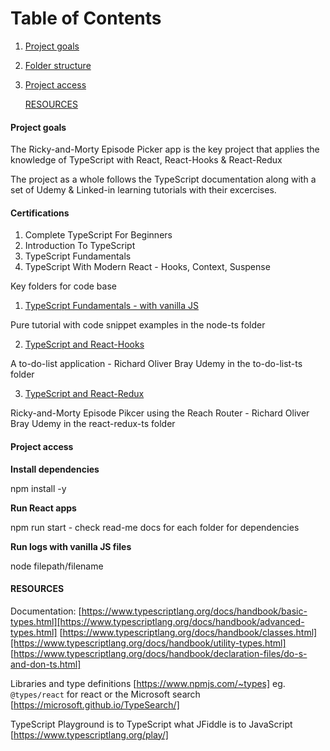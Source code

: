 # Table of Contents

1. [Project goals](#Project-goals)
2. [Folder structure](#Folder-structure)
3. [Project access](#Project-access)

   [RESOURCES](#Resources)

#### Project goals

The Ricky-and-Morty Episode Picker app is the key project that applies the knowledge of TypeScript with React, React-Hooks & React-Redux

The project as a whole follows the TypeScript documentation along with a set of Udemy & Linked-in learning tutorials with their excercises.

#### Certifications

1. Complete TypeScript For Beginners
2. Introduction To TypeScript
3. TypeScript Fundamentals
4. TypeScript With Modern React - Hooks, Context, Suspense

Key folders for code base

1. [TypeScript Fundamentals - with vanilla JS](https://github.com/SumiSastri/Typescript-with-React/tree/master/node-ts)

Pure tutorial with code snippet examples in the node-ts folder

2. [TypeScript and React-Hooks](https://github.com/SumiSastri/Typescript-with-React/tree/master/to-do-list-ts)

A to-do-list application - Richard Oliver Bray Udemy in the to-do-list-ts folder

3. [TypeScript and React-Redux](https://github.com/SumiSastri/Typescript-with-React/tree/master/react-redux-ts)

Ricky-and-Morty Episode Pikcer using the Reach Router - Richard Oliver Bray Udemy in the react-redux-ts folder

#### Project access

**Install dependencies**

npm install -y

**Run React apps**

npm run start - check read-me docs for each folder for dependencies

**Run logs with vanilla JS files**

node filepath/filename

#### RESOURCES

Documentation:
[https://www.typescriptlang.org/docs/handbook/basic-types.html][https://www.typescriptlang.org/docs/handbook/advanced-types.html]
[https://www.typescriptlang.org/docs/handbook/classes.html][https://www.typescriptlang.org/docs/handbook/utility-types.html]
[https://www.typescriptlang.org/docs/handbook/declaration-files/do-s-and-don-ts.html]

Libraries and type definitions [https://www.npmjs.com/~types]
eg. `@types/react` for react or the Microsoft search [https://microsoft.github.io/TypeSearch/]

TypeScript Playground is to TypeScript what JFiddle is to JavaScript [https://www.typescriptlang.org/play/]
